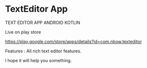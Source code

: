 # TextEditor App
TEXT EDITOR APP ANDROID KOTLIN


Live on play store

https://play.google.com/store/apps/details?id=com.nbow.texteditor






Features :
All rich text editor features.

I hope it will help you something.
